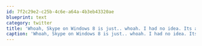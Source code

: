 ```yaml
---
id: 7f2c29e2-c25b-4c6e-a64a-4b3eb43320ae
blueprint: text
category: twitter
title: 'Whoah, Skype on Windows 8 is just.. whoah. I had no idea. Its amazing.'
caption: 'Whoah, Skype on Windows 8 is just.. whoah. I had no idea. Its amazing.'
---
```

